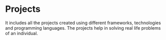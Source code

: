 # Projects
It includes all the projects created using different frameworks, technologies and programming languages.
The projects help in solving real life problems of an individual.
